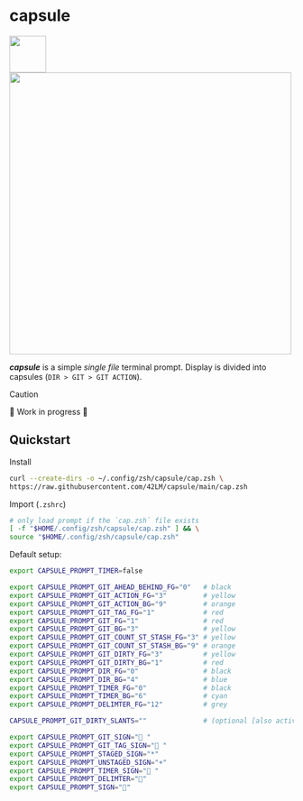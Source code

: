 # capsule
<img src="https://github.com/user-attachments/assets/632b79e3-bac4-47cd-81a8-63267b6e6c0b" width="65" /> <img src="https://github.com/user-attachments/assets/e5375434-186b-4d9a-9a1f-4a67a0e225bc" width="500" />

_**capsule**_ is a simple _single file_ terminal prompt. Display is divided into capsules (`DIR > GIT > GIT ACTION`).

> [!CAUTION]
> 🚧 Work in progress 🚧

## Quickstart
Install
```sh
curl --create-dirs -o ~/.config/zsh/capsule/cap.zsh \
https://raw.githubusercontent.com/42LM/capsule/main/cap.zsh
```

Import (`.zshrc`)
```zsh
# only load prompt if the `cap.zsh` file exists
[ -f "$HOME/.config/zsh/capsule/cap.zsh" ] && \
source "$HOME/.config/zsh/capsule/cap.zsh"
```

Default setup:
```sh
export CAPSULE_PROMPT_TIMER=false

export CAPSULE_PROMPT_GIT_AHEAD_BEHIND_FG="0"   # black
export CAPSULE_PROMPT_GIT_ACTION_FG="3"         # yellow
export CAPSULE_PROMPT_GIT_ACTION_BG="9"         # orange
export CAPSULE_PROMPT_GIT_TAG_FG="1"            # red
export CAPSULE_PROMPT_GIT_FG="1"                # red
export CAPSULE_PROMPT_GIT_BG="3"                # yellow
export CAPSULE_PROMPT_GIT_COUNT_ST_STASH_FG="3" # yellow
export CAPSULE_PROMPT_GIT_COUNT_ST_STASH_BG="9" # orange
export CAPSULE_PROMPT_GIT_DIRTY_FG="3"          # yellow
export CAPSULE_PROMPT_GIT_DIRTY_BG="1"          # red
export CAPSULE_PROMPT_DIR_FG="0"                # black
export CAPSULE_PROMPT_DIR_BG="4"                # blue
export CAPSULE_PROMPT_TIMER_FG="0"              # black
export CAPSULE_PROMPT_TIMER_BG="6"              # cyan
export CAPSULE_PROMPT_DELIMTER_FG="12"          # grey

CAPSULE_PROMPT_GIT_DIRTY_SLANTS=""              # (optional [also activates double slants])

export CAPSULE_PROMPT_GIT_SIGN="󰘬 "
export CAPSULE_PROMPT_GIT_TAG_SIGN="󱈤 "
export CAPSULE_PROMPT_STAGED_SIGN="*"
export CAPSULE_PROMPT_UNSTAGED_SIGN="+"
export CAPSULE_PROMPT_TIMER_SIGN=" "
export CAPSULE_PROMPT_DELIMTER=""
export CAPSULE_PROMPT_SIGN="󱞩"
```
